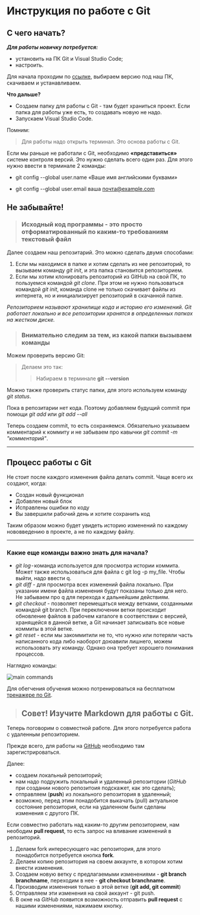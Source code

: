 Инструкция по работе с Git
=====================
С чего начать?
-----------

***Для работы новичку потребуется:***

- установить на ПК Git и Visual Studio Code;
- настроить.

Для начала проходим по [ссылке](http://git-scm.com/download/win), выбираем версию под наш ПК, скачиваем и устанавливаем. 

__Что дальше?__

+ Создаем папку для работы с Git - там будет храниться проект. Если папка для работы уже есть, то создавать новую не надо.
+ Запускаем Visual Studio Code.

Помним:

>Для работы надо открыть терминал. Это основа работы с Git.

Если мы раньше не работали с Git, необходимо __«представиться»__ системе контроля версий. Это нужно сделать всего один раз. Для этого нужно ввести в терминале 2 команды:

* git config --global user.name «Ваше имя английскими буквами»
+ git config --global user.email ваша почта@example.com

##  Не забывайте!

>### Исходный код программы - это просто отформатированный по каким-то требованиям **текстовый** файл

Далее создаем наш репозитарий. Это можно сделать двумя способами:

1. Если мы находимся в папке и хотим сделать из нее репозиторий, то вызываем команду *git init*, и эта папка становится репозиторием.
2. Если мы хотим клонировать репозиторий из GitHub на свой ПК, то пользуемся командой *git clone*. При этом не нужно пользоваться командой *git init*, команда clone не только скачивает файлы из интернета, но и инициализирует репозиторий в скачанной папке.

*Репозиторием называют хранилище кода и историю его изменений. Git работает локально и все репозитории хранятся в определенных папках на жестком диске.*

>###  Внимательно следим за тем, из какой папки вызываем команды

Можем проверить версию Git:
> Делаем это так:
>> Набираем в терминале **git --version**

Можно также проверить статус папки, для этого используем команду *git status*.

Пока в репозитарии нет кода. Поэтому добавляем будущий commit при помощи *git add* или *git add --all*

Теперь создаем commit, то есть сохраняемся. Обязательно указываем комментарий к коммиту и не забываем про кавычки *git commit -m "комментарий"*.

***

## Процесс работы с Git

Не стоит после каждого изменения файла делать commit. Чаще всего их создают, когда:

+ Создан новый функционал
+ Добавлен новый блок
+ Исправлены ошибки по коду
+ Вы завершили рабочий день и хотите сохранить код

Таким образом можно будет увидеть историю изменений по каждому нововведению в проекте, а не по каждому файлу.

---

### Какие еще команды важно знать для начала?

- *git log* - команда используется для просмотра истории коммита. Может также использоваться для файла с git log -p my_file. Чтобы выйти, надо ввести q.
- *git diff* - для просмотра всех изменений файла локально. При указании имени файла изменения будут показаны только для него. Не забываем про q для перехода к дальнейшим действиям.
- *git checkout* - позволяет перемещаться между ветками, созданными командой git branch. При переключении ветки происходит обновление файлов в рабочем каталоге в соответствии с версией, хранящейся в данной ветке, а Git начинает записывать все новые коммиты в этой ветке. 
- *git reset* - если мы закоммитили не то, что нужно или потеряли часть написанного кода либо наоборот доюавили лишнего, можем использовать эту команду. Однако она требует хорошего понимания процессов.

Наглядно команды:

![main commands](<скрнш.jpg>)

Для обегчения обучения можно  потренироваться на бесплатном [тренажере по Git](https://learngitbranching.js.org/). 

>## Совет! Изучите Markdown для работы с Git.

Теперь поговорим о совместной работе. Для этого потребуется работа с удаленным репозиторием.

Прежде всего, для работы на [GitHub](https://github.com/) необходимо там зарегистрироваться.

Далее:
- создаем локальный репозиторий;
- нам надо подружить локальный и удаленный репозитории (*GitHub* при создании нового репозитоия подскажет, как это сделать);
- отправляем (**push**) из локального репозитория в удаленный;
- возможно, перед этим понадобится выкачать (pull) актуальное состояние репозитория, если на удаленном были сделаны изменения с другого ПК.

Если совместно работать над каким-то другим репозиторием, нам неободим **pull request**, то есть запрос на вливание изменений в репозиторий.

1. Делаем fork интересующего нас репозитория, для этого понадобится потребуется кнопка __fork__.
2. Делаем копию репозитория на своем аккаунте, в котором хотим внести изменения.
3. Создаем новую ветку с предлагаемыми изменениями - __git branch branchname__, переходим в нее - __git checkout branchname__.
4. Производим изменения только в этой ветке (__git add, git commit__)
5. Отправляем эти изменения на свой аккаунт - git push.
6. В окне на *GitHub* появится возможность отправить __pull request__ с нашими изменениями, нажимаем кнопку.
